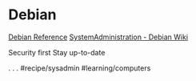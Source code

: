 # Debian
[Debian Reference](https://www.debian.org/doc/manuals/debian-reference/)
[SystemAdministration - Debian Wiki](https://wiki.debian.org/SystemAdministration)

Security first
Stay up-to-date

.
.
.
#recipe/sysadmin
#learning/computers